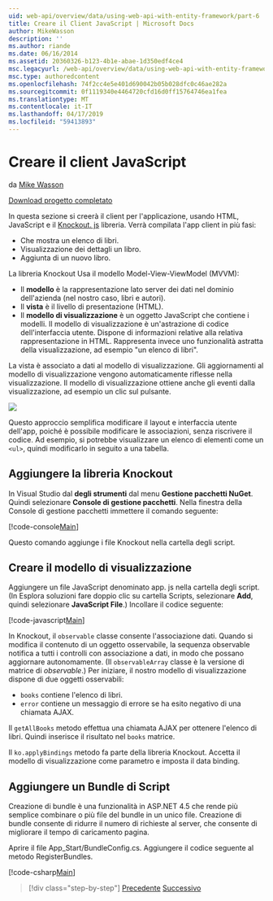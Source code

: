 ```yaml
---
uid: web-api/overview/data/using-web-api-with-entity-framework/part-6
title: Creare il Client JavaScript | Microsoft Docs
author: MikeWasson
description: ''
ms.author: riande
ms.date: 06/16/2014
ms.assetid: 20360326-b123-4b1e-abae-1d350edf4ce4
msc.legacyurl: /web-api/overview/data/using-web-api-with-entity-framework/part-6
msc.type: authoredcontent
ms.openlocfilehash: 74f2cc4e5e401d690042b05b028dfc0c46ae282a
ms.sourcegitcommit: 0f1119340e4464720cfd16d0ff15764746ea1fea
ms.translationtype: MT
ms.contentlocale: it-IT
ms.lasthandoff: 04/17/2019
ms.locfileid: "59413893"
---
```

# <a name="create-the-javascript-client"></a>Creare il client JavaScript

da [Mike Wasson](https://github.com/MikeWasson)

[Download progetto completato](https://github.com/MikeWasson/BookService)

In questa sezione si creerà il client per l'applicazione, usando HTML, JavaScript e il [Knockout. js](http://knockoutjs.com/) libreria. Verrà compilata l'app client in più fasi:

- Che mostra un elenco di libri.
- Visualizzazione dei dettagli un libro.
- Aggiunta di un nuovo libro.

La libreria Knockout Usa il modello Model-View-ViewModel (MVVM):

- Il **modello** è la rappresentazione lato server dei dati nel dominio dell'azienda (nel nostro caso, libri e autori).
- Il **vista** è il livello di presentazione (HTML).
- Il **modello di visualizzazione** è un oggetto JavaScript che contiene i modelli. Il modello di visualizzazione è un'astrazione di codice dell'interfaccia utente. Dispone di informazioni relative alla relativa rappresentazione in HTML. Rappresenta invece uno funzionalità astratta della visualizzazione, ad esempio &quot;un elenco di libri&quot;.

La vista è associato a dati al modello di visualizzazione. Gli aggiornamenti al modello di visualizzazione vengono automaticamente riflesse nella visualizzazione. Il modello di visualizzazione ottiene anche gli eventi dalla visualizzazione, ad esempio un clic sul pulsante.

![](part-6/_static/image1.png)

Questo approccio semplifica modificare il layout e interfaccia utente dell'app, poiché è possibile modificare le associazioni, senza riscrivere il codice. Ad esempio, si potrebbe visualizzare un elenco di elementi come un `<ul>`, quindi modificarlo in seguito a una tabella.

## <a name="add-the-knockout-library"></a>Aggiungere la libreria Knockout

In Visual Studio dal **degli strumenti** dal menu **Gestione pacchetti NuGet**. Quindi selezionare **Console di gestione pacchetti**. Nella finestra della Console di gestione pacchetti immettere il comando seguente:

[!code-console[Main](part-6/samples/sample1.cmd)]

Questo comando aggiunge i file Knockout nella cartella degli script.

## <a name="create-the-view-model"></a>Creare il modello di visualizzazione

Aggiungere un file JavaScript denominato app. js nella cartella degli script. (In Esplora soluzioni fare doppio clic su cartella Scripts, selezionare **Add**, quindi selezionare **JavaScript File**.) Incollare il codice seguente:

[!code-javascript[Main](part-6/samples/sample2.js)]

In Knockout, il `observable` classe consente l'associazione dati. Quando si modifica il contenuto di un oggetto osservabile, la sequenza observable notifica a tutti i controlli con associazione a dati, in modo che possano aggiornare autonomamente. (Il `observableArray` classe è la versione di matrice di *observable*.) Per iniziare, il nostro modello di visualizzazione dispone di due oggetti osservabili:

- `books` contiene l'elenco di libri.
- `error` contiene un messaggio di errore se ha esito negativo di una chiamata AJAX.

Il `getAllBooks` metodo effettua una chiamata AJAX per ottenere l'elenco di libri. Quindi inserisce il risultato nel `books` matrice.

Il `ko.applyBindings` metodo fa parte della libreria Knockout. Accetta il modello di visualizzazione come parametro e imposta il data binding.

## <a name="add-a-script-bundle"></a>Aggiungere un Bundle di Script

Creazione di bundle è una funzionalità in ASP.NET 4.5 che rende più semplice combinare o più file del bundle in un unico file. Creazione di bundle consente di ridurre il numero di richieste al server, che consente di migliorare il tempo di caricamento pagina.

Aprire il file App\_Start/BundleConfig.cs. Aggiungere il codice seguente al metodo RegisterBundles.

[!code-csharp[Main](part-6/samples/sample3.cs)]

> [!div class="step-by-step"]
> [Precedente](part-5.md)
> [Successivo](part-7.md)
